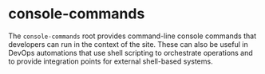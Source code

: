 # console-commands

The `console-commands` root provides command-line console commands that developers can run in the context of the site. These can also be useful in DevOps automations that use shell scripting to orchestrate operations and to provide integration points for external shell-based systems.
